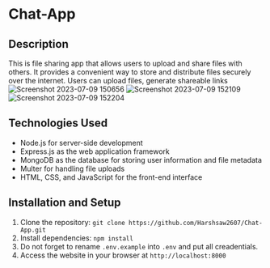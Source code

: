# Chat-App
## Description
This is file sharing app that allows users to upload and share files with others. It provides a convenient way to store and distribute files securely over the internet. Users can upload files, generate shareable links
![Screenshot 2023-07-09 150656](https://github.com/Harshsaw2607/Chat-App/assets/110737669/d4a8300c-9e97-49eb-aa0b-a39bae683bca)
![Screenshot 2023-07-09 152109](https://github.com/Harshsaw2607/Chat-App/assets/110737669/0ca5d67c-0181-439e-a7d5-ff8821e8185a)
![Screenshot 2023-07-09 152204](https://github.com/Harshsaw2607/Chat-App/assets/110737669/f1fc956b-cd8c-47a9-b082-b3ca9636efc1)

## Technologies Used
- Node.js for server-side development
- Express.js as the web application framework
- MongoDB as the database for storing user information and file metadata
- Multer for handling file uploads
- HTML, CSS, and JavaScript for the front-end interface
## Installation and Setup
1. Clone the repository: `git clone https://github.com/Harshsaw2607/Chat-App.git`
2. Install dependencies: `npm install`
3. Do not forget to rename `.env.example` into `.env` and put all creadentials.
4. Access the website in your browser at `http://localhost:8000`
